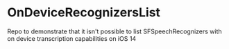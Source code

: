 # OnDeviceRecognizersList
Repo to demonstrate that it isn't possible to list SFSpeechRecognizers with on device transcription capabilities on iOS 14

